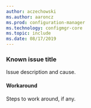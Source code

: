 ```yaml
---
author: aczechowski
ms.author: aaroncz
ms.prod: configuration-manager
ms.technology: configmgr-core
ms.topic: include
ms.date: 08/17/2019
---
```


### <a name="ki_ANCHOR"></a> Known issue title
<!--bugID-->
Issue description and cause.

#### Workaround
Steps to work around, if any.  
